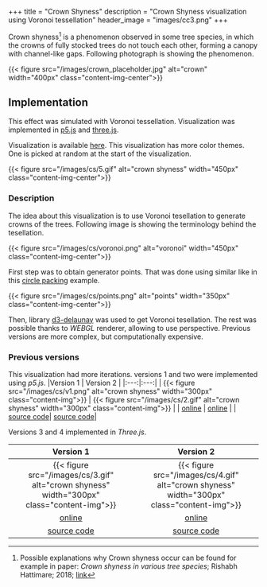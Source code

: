 +++
title = "Crown Shyness"
description = "Crown Shyness visualization using Voronoi tessellation"
header_image = "images/cc3.png"
+++

<!--more-->

Crown shyness[^1] is a phenomenon observed in some tree species, in which the crowns of fully stocked trees do not touch each other, forming a canopy with channel-like gaps. Following photograph is showing the phenomenon.


[^1]: Possible explanations why Crown shyness occur can be found for example in paper: *Crown shyness in various tree species*; Rishabh Hattimare; 2018; [link](https://www.ijsdr.org/papers/IJSDR1812056.pdf)

{{< figure src="/images/crown_placeholder.jpg" alt="crown" width="400px" class="content-img-center">}}



## Implementation

This effect was simulated with Voronoi tessellation. Visualization was implemented in [p5.js](https://p5js.org/) and [three.js](https://threejs.org/).

Visualization is available [here](https://metaviz-code.netlify.app/src/crown-shyness/7/index.html). This visualization has more color themes. One is picked at random at the start of the visualization.

{{< figure src="/images/cs/5.gif" alt="crown shyness" width="450px" class="content-img-center">}}

### Description

The idea about this visualization is to use Voronoi tesellation to generate crowns of the trees. Following image is showing the terminology behind the tesellation.

{{< figure src="/images/cs/voronoi.png" alt="voronoi" width="450px" class="content-img-center">}}

First step was to obtain generator points. That was done using similar like in this [circle packing](https://www.youtube.com/watch?v=XATr_jdh-44) example.

{{< figure src="/images/cs/points.png" alt="points" width="350px" class="content-img-center">}}

Then, library [d3-delaunay](https://github.com/d3/d3-delaunay) was used to get Voronoi tesellation. The rest was possible thanks to *WEBGL* renderer, allowing to use perspective. Previous versions are more complex, but computationally expensive.
### Previous versions

This visualization had more iterations. versions 1 and two were implemented using *p5.js*.
|Version 1 | Version 2 |
|:---:|:---:|
| {{< figure src="/images/cs/v1.png" alt="crown shyness" width="300px" class="content-img">}}   |  {{< figure src="/images/cs/2.gif" alt="crown shyness" width="300px" class="content-img">}} |
| [online](https://metaviz-code.netlify.app/src/crown-shyness/1.html)   | [online](https://metaviz-code.netlify.app/src/crown-shyness/2.html)  |
| [source code](https://github.com/hoskra/metaviz/blob/main/src/crown-shyness/1.html)| [source code](https://github.com/hoskra/metaviz/blob/main/src/crown-shyness/2.html)|

Versions 3 and 4 implemented in *Three.js*.

|Version 1 | Version 2 |
|:---:|:---:|
|{{< figure src="/images/cs/3.gif" alt="crown shyness" width="300px" class="content-img">}}  | {{< figure src="/images/cs/4.gif" alt="crown shyness" width="300px" class="content-img">}} |
| [online](https://metaviz-code.netlify.app/src/crown-shyness/5.html)| [online](https://metaviz-code.netlify.app/src/crown-shyness/6.html)  |
| [source code](https://github.com/hoskra/metaviz/blob/main/src/crown-shyness/5.html)| [source code](https://github.com/hoskra/metaviz/blob/main/src/crown-shyness/6/index.html)|



<!-- - [version1](https://metaviz-code.netlify.app/src/crown-shyness/1.html)
- [version2](https://metaviz-code.netlify.app/src/crown-shyness/2.html)
- [version3](https://metaviz-code.netlify.app/src/crown-shyness/5.html)
- [version4](https://metaviz-code.netlify.app/src/crown-shyness/6.html)
- [version5](https://metaviz-code.netlify.app/src/crown-shyness/7/index.html)
 -->



